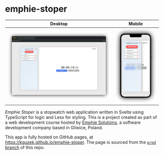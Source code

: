 # emphie-stoper
Desktop|Mobile
-|-
[![*Website preview desktop*](https://github.com/kguzek/emphie-stoper/blob/images/image1.png?raw=true)](https://kguzek.github.io/emphie-stoper)|[![*Website preview mobile*](https://github.com/kguzek/emphie-stoper/blob/images/image2.png?raw=true)](https://kguzek.github.io/emphie-stoper)

*Emphie Stoper* is a stopwatch web application written in Svelte using TypeScript for logic and Less for styling.
This is a project created as part of a web development course hosted by [Emphie Solutions](https://emphie.com/), a software development company based in Gliwice, Poland.

This app is fully hosted on GitHub pages, at https://kguzek.github.io/emphie-stoper. The page is sourced from the [`prod` branch](https://github.com/kguzek/emphie-stoper/tree/prod) of this repo. 
